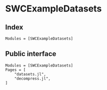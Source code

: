 
# SWCExampleDatasets
## Index
```@index
Modules = [SWCExampleDatasets]
```

## Public interface
```@autodocs
Modules = [SWCExampleDatasets]
Pages = [
    "datasets.jl",
    "decompress.jl",
]
```
